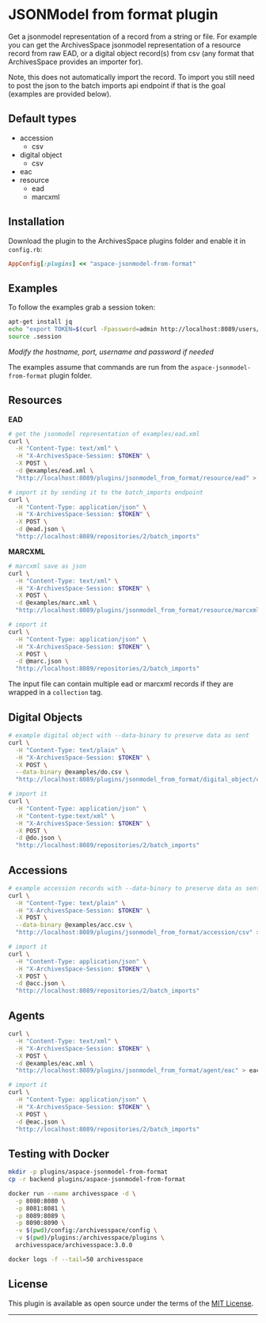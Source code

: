 # JSONModel from format plugin

Get a jsonmodel representation of a record from a string or file. For example you can get the ArchivesSpace jsonmodel representation of a resource record from raw EAD, or a digital object record(s) from csv (any format that ArchivesSpace provides an importer for).

Note, this does not automatically import the record. To import you still need to post the json to the batch imports api endpoint if that is the goal (examples are provided below).

## Default types

- accession
  - csv
- digital object
  - csv
- eac
- resource
  - ead
  - marcxml

## Installation

Download the plugin to the ArchivesSpace plugins folder and enable it in `config.rb`:

```ruby
AppConfig[:plugins] << "aspace-jsonmodel-from-format"
```

## Examples

To follow the examples grab a session token:

```bash
apt-get install jq
echo "export TOKEN=$(curl -Fpassword=admin http://localhost:8089/users/admin/login | jq '.session')" > .session
source .session
```

_Modify the hostname, port, username and password if needed_

The examples assume that commands are run from the `aspace-jsonmodel-from-format` plugin folder.

## Resources

**EAD**

```bash
# get the jsonmodel representation of examples/ead.xml
curl \
  -H "Content-Type: text/xml" \
  -H "X-ArchivesSpace-Session: $TOKEN" \
  -X POST \
  -d @examples/ead.xml \
  "http://localhost:8089/plugins/jsonmodel_from_format/resource/ead" > ead.json

# import it by sending it to the batch_imports endpoint
curl \
  -H "Content-Type: application/json" \
  -H "X-ArchivesSpace-Session: $TOKEN" \
  -X POST \
  -d @ead.json \
  "http://localhost:8089/repositories/2/batch_imports"
```

**MARCXML**

```bash
# marcxml save as json
curl \
  -H "Content-Type: text/xml" \
  -H "X-ArchivesSpace-Session: $TOKEN" \
  -X POST \
  -d @examples/marc.xml \
  "http://localhost:8089/plugins/jsonmodel_from_format/resource/marcxml" > marc.json

# import it
curl \
  -H "Content-Type: application/json" \
  -H "X-ArchivesSpace-Session: $TOKEN" \
  -X POST \
  -d @marc.json \
  "http://localhost:8089/repositories/2/batch_imports"
```

The input file can contain multiple ead or marcxml records if they are wrapped in a `collection` tag.

## Digital Objects

```bash
# example digital object with --data-binary to preserve data as sent
curl \
  -H "Content-Type: text/plain" \
  -H "X-ArchivesSpace-Session: $TOKEN" \
  -X POST \
  --data-binary @examples/do.csv \
  "http://localhost:8089/plugins/jsonmodel_from_format/digital_object/csv" > do.json

# import it
curl \
  -H "Content-Type: application/json" \
  -H "Content-type:text/xml" \
  -H "X-ArchivesSpace-Session: $TOKEN" \
  -X POST \
  -d @do.json \
  "http://localhost:8089/repositories/2/batch_imports"
```

## Accessions

```bash
# example accession records with --data-binary to preserve data as sent
curl \
  -H "Content-Type: text/plain" \
  -H "X-ArchivesSpace-Session: $TOKEN" \
  -X POST \
  --data-binary @examples/acc.csv \
  "http://localhost:8089/plugins/jsonmodel_from_format/accession/csv" > acc.json

# import it
curl \
  -H "Content-Type: application/json" \
  -H "X-ArchivesSpace-Session: $TOKEN" \
  -X POST \
  -d @acc.json \
  "http://localhost:8089/repositories/2/batch_imports"
```

## Agents

```bash
curl \
  -H "Content-Type: text/xml" \
  -H "X-ArchivesSpace-Session: $TOKEN" \
  -X POST \
  -d @examples/eac.xml \
  "http://localhost:8089/plugins/jsonmodel_from_format/agent/eac" > eac.json

# import it
curl \
  -H "Content-Type: application/json" \
  -H "X-ArchivesSpace-Session: $TOKEN" \
  -X POST \
  -d @eac.json \
  "http://localhost:8089/repositories/2/batch_imports"
```

## Testing with Docker

```bash
mkdir -p plugins/aspace-jsonmodel-from-format
cp -r backend plugins/aspace-jsonmodel-from-format

docker run --name archivesspace -d \
  -p 8080:8080 \
  -p 8081:8081 \
  -p 8089:8089 \
  -p 8090:8090 \
  -v $(pwd)/config:/archivesspace/config \
  -v $(pwd)/plugins:/archivesspace/plugins \
  archivesspace/archivesspace:3.0.0

docker logs -f --tail=50 archivesspace
```

## License

This plugin is available as open source under the terms of the [MIT License](http://opensource.org/licenses/MIT).

---
